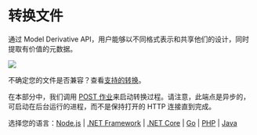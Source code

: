 # 转换文件

通过 Model Derivative API，用户能够以不同格式表示和共享他们的设计，同时提取有价值的元数据。

![](/_media/forge/md_diagram.png)

不确定您的文件是否兼容？查看[支持的转换](https://forge.autodesk.com/en/docs/model-derivative/v2/developers_guide/supported-translations/)。

在本部分中，我们调用 [POST 作业](https://forge.autodesk.com/en/docs/model-derivative/v2/reference/http/job-POST/)来启动转换过程。请注意，此端点是异步的，可启动在后台运行的进程，而不是保持打开的 HTTP 连接直到完成。

选择您的语言：[Node.js](/zh-CN/modelderivative/translate/nodejs) | [.NET Framework](/zh-CN/modelderivative/translate/net) | [.NET Core](/zh-CN/modelderivative/translate/netcore) | [Go](/zh-CN/modelderivative/translate/go) | [PHP](/zh-CN/modelderivative/translate/php) | [Java](/zh-CN/modelderivative/translate/java)

